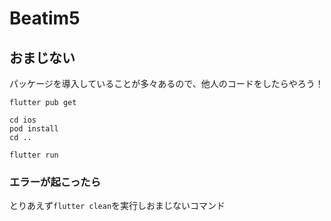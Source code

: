 # Beatim5

## おまじない

パッケージを導入していることが多々あるので、他人のコードをしたらやろう！

```shell
flutter pub get

cd ios
pod install
cd ..

flutter run
```

### エラーが起こったら

とりあえず`flutter clean`を実行しおまじないコマンド
